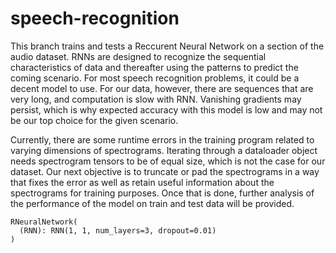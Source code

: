 # speech-recognition

This branch trains and tests a Reccurent Neural Network on a section of the audio dataset. RNNs are designed to recognize the sequential characteristics of data and thereafter using the patterns to predict the coming scenario. For most speech recognition problems, it could be a decent model to use. For our data, however, there are sequences that are very long, and computation is slow with RNN. Vanishing gradients may persist, which is why expected accuracy with this model is low and may not be our top choice for the given scenario.

Currently, there are some runtime errors in the training program related to varying dimensions of spectrograms. Iterating through a dataloader object needs spectrogram tensors to be of equal size, which is not the case for our dataset. Our next objective is to truncate or pad the spectrograms in a way that fixes the error as well as retain useful information about the spectrograms for training purposes. Once that is done, further analysis of the performance of the model on train and test data will be provided.

```
RNeuralNetwork(
  (RNN): RNN(1, 1, num_layers=3, dropout=0.01)
)
```
